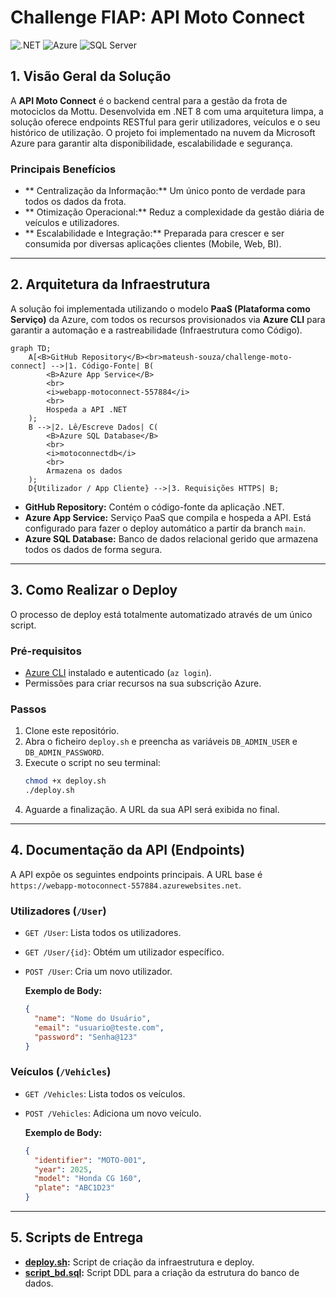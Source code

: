 # Challenge FIAP: API Moto Connect

![.NET](https://img.shields.io/badge/.NET-8.0-blue?style=for-the-badge&logo=dotnet)
![Azure](https://img.shields.io/badge/Azure-App_Service-blue?style=for-the-badge&logo=microsoftazure)
![SQL Server](https://img.shields.io/badge/Azure-SQL_Database-blue?style=for-the-badge&logo=microsoftsqlserver)

##  1. Visão Geral da Solução

A **API Moto Connect** é o backend central para a gestão da frota de motociclos da Mottu. Desenvolvida em .NET 8 com uma arquitetura limpa, a solução oferece endpoints RESTful para gerir utilizadores, veículos e o seu histórico de utilização. O projeto foi implementado na nuvem da Microsoft Azure para garantir alta disponibilidade, escalabilidade e segurança.

### Principais Benefícios

* ** Centralização da Informação:** Um único ponto de verdade para todos os dados da frota.
* ** Otimização Operacional:** Reduz a complexidade da gestão diária de veículos e utilizadores.
* ** Escalabilidade e Integração:** Preparada para crescer e ser consumida por diversas aplicações clientes (Mobile, Web, BI).

---

##  2. Arquitetura da Infraestrutura

A solução foi implementada utilizando o modelo **PaaS (Plataforma como Serviço)** da Azure, com todos os recursos provisionados via **Azure CLI** para garantir a automação e a rastreabilidade (Infraestrutura como Código).

```mermaid
graph TD;
    A[<B>GitHub Repository</B><br>mateush-souza/challenge-moto-connect] -->|1. Código-Fonte| B(
        <B>Azure App Service</B>
        <br>
        <i>webapp-motoconnect-557884</i>
        <br>
        Hospeda a API .NET
    );
    B -->|2. Lê/Escreve Dados| C(
        <B>Azure SQL Database</B>
        <br>
        <i>motoconnectdb</i>
        <br>
        Armazena os dados
    );
    D{Utilizador / App Cliente} -->|3. Requisições HTTPS| B;
```

* **GitHub Repository:** Contém o código-fonte da aplicação .NET.
* **Azure App Service:** Serviço PaaS que compila e hospeda a API. Está configurado para fazer o deploy automático a partir da branch `main`.
* **Azure SQL Database:** Banco de dados relacional gerido que armazena todos os dados de forma segura.

---

##  3. Como Realizar o Deploy

O processo de deploy está totalmente automatizado através de um único script.

### Pré-requisitos

* [Azure CLI](https://docs.microsoft.com/pt-br/cli/azure/install-azure-cli) instalado e autenticado (`az login`).
* Permissões para criar recursos na sua subscrição Azure.

### Passos

1.  Clone este repositório.
2.  Abra o ficheiro `deploy.sh` e preencha as variáveis `DB_ADMIN_USER` e `DB_ADMIN_PASSWORD`.
3.  Execute o script no seu terminal:
    ```bash
    chmod +x deploy.sh
    ./deploy.sh
    ```
4.  Aguarde a finalização. A URL da sua API será exibida no final.

---

##  4. Documentação da API (Endpoints)

A API expõe os seguintes endpoints principais. A URL base é `https://webapp-motoconnect-557884.azurewebsites.net`.

### Utilizadores (`/User`)

* `GET /User`: Lista todos os utilizadores.
* `GET /User/{id}`: Obtém um utilizador específico.
* `POST /User`: Cria um novo utilizador.

    **Exemplo de Body:**
    ```json
    {
      "name": "Nome do Usuário",
      "email": "usuario@teste.com",
      "password": "Senha@123"
    }
    ```

### Veículos (`/Vehicles`)

* `GET /Vehicles`: Lista todos os veículos.
* `POST /Vehicles`: Adiciona um novo veículo.

    **Exemplo de Body:**
    ```json
    {
      "identifier": "MOTO-001",
      "year": 2025,
      "model": "Honda CG 160",
      "plate": "ABC1D23"
    }
    ```
---

##  5. Scripts de Entrega

* **[deploy.sh](deploy.sh):** Script de criação da infraestrutura e deploy.
* **[script_bd.sql](script_bd.sql):** Script DDL para a criação da estrutura do banco de dados.
